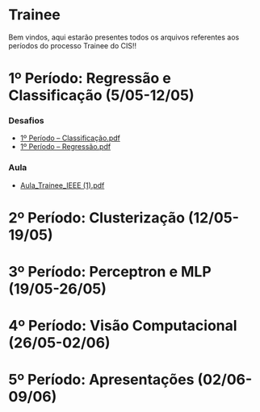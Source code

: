 # Trainee

Bem vindos, aqui estarão presentes todos os arquivos referentes aos períodos do processo Trainee do CIS!!
# 1º Período: Regressão e Classificação (5/05-12/05)
### Desafios
- [1º Período – Classificação.pdf](./1º%20Período%20–%20Classificação.pdf)
- [1º Período – Regressão.pdf](./1º%20Período%20–%20Regressão.pdf)
### Aula
- [Aula_Trainee_IEEE (1).pdf](./Aula_Trainee_IEEE%20(1).pdf)
# 2º Período: Clusterização (12/05-19/05)
# 3º Período: Perceptron e MLP (19/05-26/05)
# 4º Período: Visão Computacional (26/05-02/06)
# 5º Período: Apresentações (02/06-09/06)

